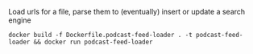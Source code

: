 Load urls for a file, parse them to (eventually) insert or update a search engine

```docker build -f Dockerfile.podcast-feed-loader . -t podcast-feed-loader && docker run podcast-feed-loader```
